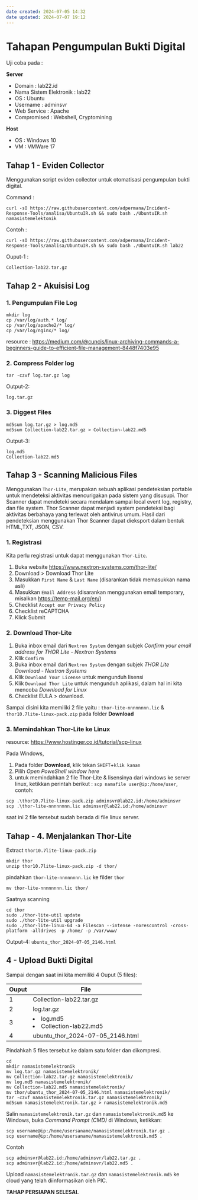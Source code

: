 ```yaml
---
date created: 2024-07-05 14:32
date updated: 2024-07-07 19:12
---
```


# Tahapan Pengumpulan  Bukti Digital

Uji coba pada :

**Server**
- Domain : lab22.id
- Nama Sistem Elektronik : lab22
- OS : Ubuntu
- Username : adminsvr
- Web Service : Apache
- Compromised : Webshell, Cryptomining

**Host**
- OS : Windows 10
- VM : VMWare 17

## Tahap 1 - Eviden Collector

Menggunakan script eviden collector untuk otomatisasi pengumpulan bukti digital.

Command :

```
curl -sO https://raw.githubusercontent.com/adpermana/Incident-Response-Tools/analisa/UbuntuIR.sh && sudo bash ./UbuntuIR.sh namasistemelektonik
```

Contoh :

```
curl -sO https://raw.githubusercontent.com/adpermana/Incident-Response-Tools/analisa/UbuntuIR.sh && sudo bash ./UbuntuIR.sh lab22
```

Ouput-1 :

```
Collection-lab22.tar.gz
```

## Tahap 2 - Akuisisi Log

### 1. Pengumpulan File Log

```
mkdir log
cp /var/log/auth.* log/
cp /var/log/apache2/* log/
cp /var/log/nginx/* log/
```

resource : <https://medium.com/@cuncis/linux-archiving-commands-a-beginners-guide-to-efficient-file-management-8448f7403e95>

### 2. Compress Folder log

```
tar -czvf log.tar.gz log
```

Output-2:

```
log.tar.gz
```

### 3. Diggest Files

```
md5sum log.tar.gz > log.md5
md5sum Collection-lab22.tar.gz > Collection-lab22.md5
```

Output-3:

```
log.md5
Collection-lab22.md5
```

## Tahap 3 - Scanning Malicious Files

Menggunakan `Thor-Lite`, merupakan sebuah aplikasi pendeteksian portable untuk mendeteksi aktivitas mencurigakan pada sistem yang disusupi. Thor Scanner dapat mendeteki secara mendalam sampai local event log, registry, dan file system. Thor Scanner dapat menjadi system pendeteksi bagi aktivitas berbahaya yang terlewat oleh antivirus umum. Hasil dari pendeteksian menggunakan Thor Scanner dapat dieksport dalam bentuk HTML,TXT, JSON, CSV.

### 1. Registrasi

Kita perlu registrasi untuk dapat menggunakan `Thor-Lite`.

1. Buka website <https://www.nextron-systems.com/thor-lite/>
2. Download > Download Thor Lite
3. Masukkan `First Name` & `Last Name` (disarankan tidak memasukkan nama asli)
4. Masukkan `Email Address` (disarankan menggunakan email temporary, misalkan <https://temp-mail.org/en/>)
5. Checklist `Accept our Privacy Policy`
6. Checklist reCAPTCHA
7. Klick Submit

### 2. Download Thor-Lite

1. Buka inbox email dari `Nextron System` dengan subjek _Confirm your email address for THOR Lite - Nextron Systems_
2. Klik `Comfirm`
3. Buka inbox email dari `Nextron System` dengan subjek   _THOR Lite Download - Nextron Systems_
4. Klik `Download Your License` untuk mengunduh lisensi
5. Klik `Download Thor Lite` untuk mengunduh aplikasi, dalam hal ini kita mencoba _Download for Linux_
6. Checklist EULA > download.

Sampai disini kita memiliki 2 file yaitu : `thor-lite-nnnnnnnn.lic` & `thor10.7lite-linux-pack.zip` pada folder **Download**

### 3. Memindahkan Thor-Lite ke Linux

resource: <https://www.hostinger.co.id/tutorial/scp-linux>

Pada Windows,

1. Pada folder **Download**, klik tekan `SHIFT`+`klik kanan`
2. Pilih _Open PoweShell window here_
3. untuk memindahkan 2 file Thor-Lite & lisensinya dari windows ke server linux, ketikkan perintah berikut : `scp namafile user@ip:/home/user`, contoh:

```
scp .\thor10.7lite-linux-pack.zip adminsvr@lab22.id:/home/adminsvr
scp .\thor-lite-nnnnnnnn.lic adminsvr@lab22.id:/home/adminsvr
```

saat ini 2 file tersebut sudah berada di file linux server.

## Tahap - 4. Menjalankan Thor-Lite

Extract `thor10.7lite-linux-pack.zip`

```
mkdir thor
unzip thor10.7lite-linux-pack.zip -d thor/
```

pindahkan `thor-lite-nnnnnnnn.lic` ke filder `thor`

```
mv thor-lite-nnnnnnnn.lic thor/
```

Saatnya scanning

```
cd thor
sudo ./thor-lite-util update
sudo ./thor-lite-util upgrade
sudo ./thor-lite-linux-64 -a Filescan --intense -norescontrol -cross-platform -alldrives -p /home/ -p /var/www/
```

Output-4: `ubuntu_thor_2024-07-05_2146.html`

## 4 - Upload Bukti Digital

Sampai dengan saat ini kita memiliki 4 Ouput (5 files):

| Ouput | File                                |
| ----- | ----------------------------------- |
| 1     | Collection-lab22.tar.gz             |
| 2     | log.tar.gz                          |
| 3     | <li>log.md5<li>Collection-lab22.md5 |
| 4     | ubuntu_thor_2024-07-05_2146.html    |

Pindahkah 5 files tersebut ke dalam satu folder dan dikompresi.

```
cd
mkdir namasistemelektronik
mv log.tar.gz namasistemelektronik/
mv Collection-lab22.tar.gz namasistemelektronik/
mv log.md5 namasistemelektronik/
mv Collection-lab22.md5 namasistemelektronik/
mv thor/ubuntu_thor_2024-07-05_2146.html namasistemelektronik/
tar -czvf namasistemelektronik.tar.gz namasistemelektronik/
md5sum namasistemelektronik.tar.gz > namasistemelektronik.md5
```

Salin `namasistemelektronik.tar.gz` dan `namasistemelektronik.md5`  ke Windows, buka _Command Prompt (CMD)_ di Windows, ketikkan:

```
scp username@ip:/home/usersaname/namasistemelektronik.tar.gz .
scp username@ip:/home/usersaname/namasistemelektronik.md5 .
```

Contoh

```
scp adminsvr@lab22.id:/home/adminsvr/lab22.tar.gz .
scp adminsvr@lab22.id:/home/adminsvr/lab22.md5 .
```

Upload `namasistemelektronik.tar.gz` dan `namasistemelektronik.md5` ke cloud yang telah diinformasikan oleh PIC.

**TAHAP PERSIAPAN SELESAI.**
